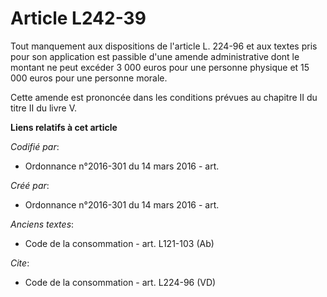 # Article L242-39

Tout manquement aux dispositions de l'article L. 224-96 et aux textes pris pour son application est passible d'une amende
administrative dont le montant ne peut excéder 3 000 euros pour une personne physique et 15 000 euros pour une personne
morale. 

Cette amende est prononcée dans les conditions prévues au chapitre II du titre II du livre V.

**Liens relatifs à cet article**

_Codifié par_:

  - Ordonnance n°2016-301 du 14 mars 2016 - art.

_Créé par_:

  - Ordonnance n°2016-301 du 14 mars 2016 - art.

_Anciens textes_:

  - Code de la consommation - art. L121-103 (Ab)

_Cite_:

  - Code de la consommation - art. L224-96 (VD)
